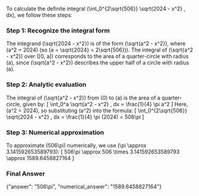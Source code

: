 

To calculate the definite integral \(\int_0^{2\sqrt{506}} \sqrt{2024 - x^2} \, dx\), we follow these steps:

### Step 1: Recognize the integral form
The integrand \(\sqrt{2024 - x^2}\) is of the form \(\sqrt{a^2 - x^2}\), where \(a^2 = 2024\) (so \(a = \sqrt{2024} = 2\sqrt{506}\)). The integral of \(\sqrt{a^2 - x^2}\) over \([0, a]\) corresponds to the area of a quarter-circle with radius \(a\), since \(\sqrt{a^2 - x^2}\) describes the upper half of a circle with radius \(a\).

### Step 2: Analytic evaluation
The integral of \(\sqrt{a^2 - x^2}\) from \(0\) to \(a\) is the area of a quarter-circle, given by:
\[
\int_0^a \sqrt{a^2 - x^2} \, dx = \frac{1}{4} \pi a^2
\]
Here, \(a^2 = 2024\), so substituting \(a^2\) into the formula:
\[
\int_0^{2\sqrt{506}} \sqrt{2024 - x^2} \, dx = \frac{1}{4} \pi (2024) = 506\pi
\]

### Step 3: Numerical approximation
To approximate \(506\pi\) numerically, we use \(\pi \approx 3.141592653589793\):
\[
506\pi \approx 506 \times 3.141592653589793 \approx 1589.6458827164
\]

### Final Answer
{"answer": "506\\pi", "numerical_answer": "1589.6458827164"}